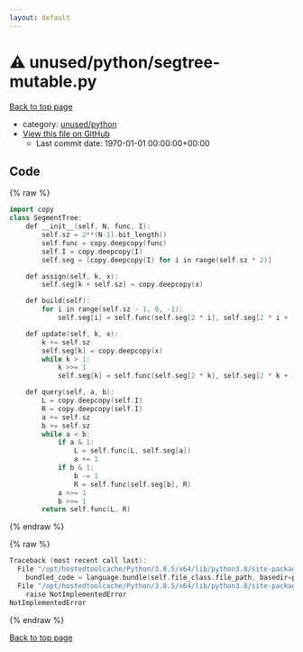 ```yaml
---
layout: default
---
```


<!-- mathjax config similar to math.stackexchange -->
<script type="text/javascript" async
  src="https://cdnjs.cloudflare.com/ajax/libs/mathjax/2.7.5/MathJax.js?config=TeX-MML-AM_CHTML">
</script>
<script type="text/x-mathjax-config">
  MathJax.Hub.Config({
    TeX: { equationNumbers: { autoNumber: "AMS" }},
    tex2jax: {
      inlineMath: [ ['$','$'] ],
      processEscapes: true
    },
    "HTML-CSS": { matchFontHeight: false },
    displayAlign: "left",
    displayIndent: "2em"
  });
</script>

<script type="text/javascript" src="https://cdnjs.cloudflare.com/ajax/libs/jquery/3.4.1/jquery.min.js"></script>
<script src="https://cdn.jsdelivr.net/npm/jquery-balloon-js@1.1.2/jquery.balloon.min.js" integrity="sha256-ZEYs9VrgAeNuPvs15E39OsyOJaIkXEEt10fzxJ20+2I=" crossorigin="anonymous"></script>
<script type="text/javascript" src="../../../assets/js/copy-button.js"></script>
<link rel="stylesheet" href="../../../assets/css/copy-button.css" />


# :warning: unused/python/segtree-mutable.py

<a href="../../../index.html">Back to top page</a>

* category: <a href="../../../index.html#1fff5e1f009a90e6e1bc2cb52b88bfd3">unused/python</a>
* <a href="{{ site.github.repository_url }}/blob/master/unused/python/segtree-mutable.py">View this file on GitHub</a>
    - Last commit date: 1970-01-01 00:00:00+00:00




## Code

<a id="unbundled"></a>
{% raw %}
```cpp
import copy
class SegmentTree:
    def __init__(self, N, func, I):
        self.sz = 2**(N-1).bit_length()
        self.func = copy.deepcopy(func)
        self.I = copy.deepcopy(I)
        self.seg = [copy.deepcopy(I) for i in range(self.sz * 2)]

    def assign(self, k, x):
        self.seg[k + self.sz] = copy.deepcopy(x)

    def build(self):
        for i in range(self.sz - 1, 0, -1):
            self.seg[i] = self.func(self.seg[2 * i], self.seg[2 * i + 1])

    def update(self, k, x):
        k += self.sz
        self.seg[k] = copy.deepcopy(x)
        while k > 1:
            k >>= 1
            self.seg[k] = self.func(self.seg[2 * k], self.seg[2 * k + 1])

    def query(self, a, b):
        L = copy.deepcopy(self.I)
        R = copy.deepcopy(self.I)
        a += self.sz
        b += self.sz
        while a < b:
            if a & 1:
                L = self.func(L, self.seg[a])
                a += 1
            if b & 1:
                b -= 1
                R = self.func(self.seg[b], R)
            a >>= 1
            b >>= 1
        return self.func(L, R)
```
{% endraw %}

<a id="bundled"></a>
{% raw %}
```cpp
Traceback (most recent call last):
  File "/opt/hostedtoolcache/Python/3.8.5/x64/lib/python3.8/site-packages/onlinejudge_verify/docs.py", line 349, in write_contents
    bundled_code = language.bundle(self.file_class.file_path, basedir=pathlib.Path.cwd())
  File "/opt/hostedtoolcache/Python/3.8.5/x64/lib/python3.8/site-packages/onlinejudge_verify/languages/python.py", line 84, in bundle
    raise NotImplementedError
NotImplementedError

```
{% endraw %}

<a href="../../../index.html">Back to top page</a>

